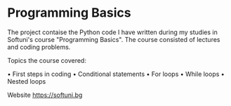 # Programming Basics

The project contaise the Python code I have written during my studies in Softuni's course "Programming Basics". 
The course consisted of lectures and coding problems. 

Topics the course covered: 

• First steps in coding
• Conditional statements • For loops
• While loops
• Nested loops

Website https://softuni.bg 

